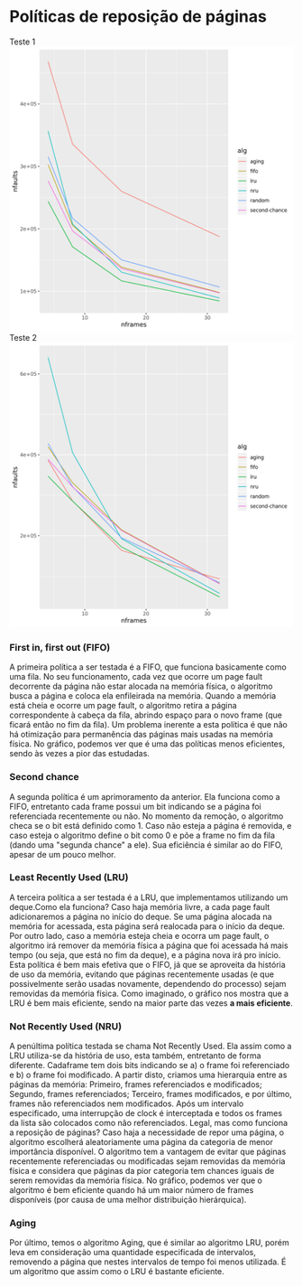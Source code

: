 # Políticas de reposição de páginas

Teste 1
![](../mem-shell/lab_mem/page_replacement/python/output/trace.1.mem.plot.png)
Teste 2
![](../mem-shell/lab_mem/page_replacement/python/output/trace.2.mem.plot.png)

### First in, first out (FIFO)

A primeira política a ser testada é a FIFO, que funciona basicamente como uma fila. No seu funcionamento, cada vez que ocorre um page fault decorrente da página não estar alocada na memória física, o algoritmo busca a página e coloca ela enfileirada na memória. Quando a memória está cheia e ocorre um page fault, o algoritmo retira a página correspondente à cabeça da fila, abrindo espaço para o novo frame (que ficará então no fim da fila). Um problema inerente a esta política é que não há otimização para permanência das páginas mais usadas na memória física. No gráfico, podemos ver que é uma das políticas menos eficientes, sendo às vezes a pior das estudadas.

### Second chance

A segunda política é um aprimoramento da anterior. Ela funciona como a FIFO, entretanto cada frame possui um bit indicando se a página foi referenciada recentemente ou não. No momento da remoção, o algoritmo checa se o bit está definido como 1. Caso não esteja a página é removida, e caso esteja o algoritmo define o bit como 0 e põe a frame no fim da fila (dando uma "segunda chance" a ele). Sua eficiência é similar ao do FIFO, apesar de um pouco melhor.

### Least Recently Used (LRU)

A terceira política a ser testada é a LRU, que implementamos utilizando um deque.Como ela funciona? Caso haja memória livre, a cada page fault adicionaremos a página no início do deque. Se uma página alocada na memória for acessada, esta página será realocada para o início da deque. Por outro lado, caso a memória esteja cheia e ocorra um page fault, o algoritmo irá remover da memória física a página que foi acessada há mais tempo (ou seja, que está no fim da deque), e a página nova irá pro início. Esta política é bem mais efetiva que o FIFO, já que se aproveita da história de uso da memória, evitando que páginas recentemente usadas (e que possivelmente serão usadas novamente, dependendo do processo) sejam removidas da memória física. Como imaginado, o gráfico nos mostra que a LRU é bem mais eficiente, sendo na maior parte das vezes **a mais eficiente**.

### Not Recently Used (NRU)

A penúltima política testada se chama Not Recently Used. Ela assim como a LRU utiliza-se da história de uso, esta também, entretanto de forma diferente. Cadaframe tem dois bits indicando se a) o frame foi referenciado e b) o frame foi modificado. A partir disto, criamos uma hierarquia entre as páginas da memória: Primeiro, frames referenciados e modificados; Segundo, frames referenciados; Terceiro, frames modificados, e por último, frames não referenciados nem modificados. Após um intervalo especificado, uma interrupção de clock é interceptada e todos os frames da lista são colocados como não referenciados. Legal, mas como funciona a reposição de páginas? Caso haja a necessidade de repor uma página, o algoritmo escolherá aleatoriamente uma página da categoria de menor importância disponível. O algoritmo tem a vantagem de evitar que páginas recentemente referenciadas ou modificadas sejam removidas da memória física e considera que páginas da pior categoria tem chances iguais de serem removidas da memória física. No gráfico, podemos ver que o algoritmo é bem eficiente quando há um maior número de frames disponíveis (por causa de uma melhor distribuição hierárquica).

### Aging

Por último, temos o algoritmo Aging, que é similar ao algoritmo LRU, porém leva em consideração uma quantidade especificada de intervalos, removendo a página que nestes intervalos de tempo foi menos utilizada. É um algoritmo que assim como o LRU é bastante eficiente.
